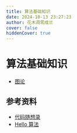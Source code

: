 ```yaml
---
title: 算法基础知识
date: 2024-10-13 23:27:23
author: 花木凋零成兰
cover: false
hiddenCover: true
---
```


# 算法基础知识

- [图论](./图论.md)

## 参考资料

- [代码随想录](https://programmercarl.com/)
- [Hello 算法](https://www.hello-algo.com/)
